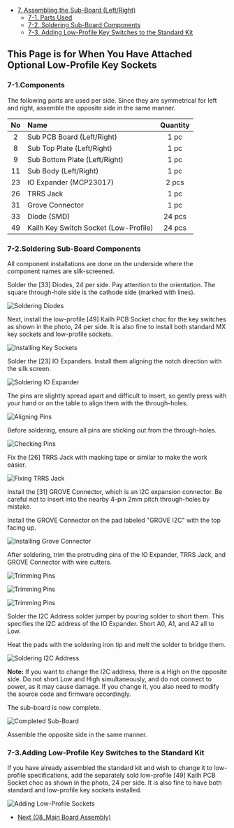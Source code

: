 - [7. Assembling the Sub-Board (Left/Right)](07_sub_pcb_board_low_profile.md)
  - [7-1. Parts Used](./07_sub_pcb_board_low_profile.md/#7-1Components)
  - [7-2. Soldering Sub-Board Components](./07_sub_pcb_board_low_profile.md/#7-2Soldering-Sub-Board-Components)
  - [7-3. Adding Low-Profile Key Switches to the Standard Kit](./07_sub_pcb_board_low_profile.md/#7-3Adding-Low-Profile-Key-Switches-to-the-Standard-Kit)


## This Page is for When You Have Attached Optional Low-Profile Key Sockets

### 7-1.Components

The following parts are used per side. Since they are symmetrical for left and right, assemble the opposite side in the same manner.

| No | Name | Quantity |
|:-:|:---|:---:|
| 2 | Sub PCB Board (Left/Right) | 1 pc |
| 8 | Sub Top Plate (Left/Right) | 1 pc |
| 9 | Sub Bottom Plate (Left/Right) | 1 pc |
| 11 | Sub Body (Left/Right) | 1 pc |
| 23 | IO Expander (MCP23017) | 2 pcs |
| 26 | TRRS Jack | 1 pc |
| 31 | Grove Connector | 1 pc |
| 33 | Diode (SMD) | 24 pcs |
| 49 | Kailh Key Switch Socket (Low-Profile) | 24 pcs |


### 7-2.Soldering Sub-Board Components

All component installations are done on the underside where the component names are silk-screened.

Solder the [33] Diodes, 24 per side. Pay attention to the orientation. The square through-hole side is the cathode side (marked with lines).

![Soldering Diodes](../../images/07/monkeypad_7_02.jpeg)

Next, install the low-profile [49] Kailh PCB Socket choc for the key switches as shown in the photo, 24 per side. It is also fine to install both standard MX key sockets and low-profile sockets.

![Installing Key Sockets](../../images/07/monkeypad_7_32.jpeg)

Solder the [23] IO Expanders. Install them aligning the notch direction with the silk screen.

![Soldering IO Expander](../../images/07/monkeypad_7_12.jpeg)


The pins are slightly spread apart and difficult to insert, so gently press with your hand or on the table to align them with the through-holes.

![Aligning Pins](../../images/07/monkeypad_7_03.jpeg)

Before soldering, ensure all pins are sticking out from the through-holes.

![Checking Pins](../../images/07/monkeypad_7_04.jpeg)

Fix the [26] TRRS Jack with masking tape or similar to make the work easier.

![Fixing TRRS Jack](../../images/07/monkeypad_7_05.jpeg)

Install the [31] GROVE Connector, which is an I2C expansion connector. Be careful not to insert into the nearby 4-pin 2mm pitch through-holes by mistake.

Install the GROVE Connector on the pad labeled "GROVE I2C" with the top facing up.

![Installing Grove Connector](../../images/07/monkeypad_7_06.jpeg)

After soldering, trim the protruding pins of the IO Expander, TRRS Jack, and GROVE Connector with wire cutters.

![Trimming Pins](../../images/07/monkeypad_7_07.jpeg)

![Trimming Pins](../../images/07/monkeypad_7_08.jpeg)

![Trimming Pins](../../images/07/monkeypad_7_09.jpeg)

Solder the I2C Address solder jumper by pouring solder to short them. This specifies the I2C address of the IO Expander. Short A0, A1, and A2 all to Low.

Heat the pads with the soldering iron tip and melt the solder to bridge them.

![Soldering I2C Address](../../images/07/monkeypad_7_10.jpeg)

**Note:** If you want to change the I2C address, there is a High on the opposite side. Do not short Low and High simultaneously, and do not connect to power, as it may cause damage. If you change it, you also need to modify the source code and firmware accordingly.

The sub-board is now complete.

![Completed Sub-Board](../../images/07/monkeypad_7_34.jpeg)

Assemble the opposite side in the same manner.


### 7-3.Adding Low-Profile Key Switches to the Standard Kit

If you have already assembled the standard kit and wish to change it to low-profile specifications, add the separately sold low-profile [49] Kailh PCB Socket choc as shown in the photo, 24 per side. It is also fine to have both standard and low-profile key sockets installed.

![Adding Low-Profile Sockets](../../images/07/monkeypad_7_35.jpeg)

- [Next (08_Main Board Assembly)](../08_main_pcb_board.md)
